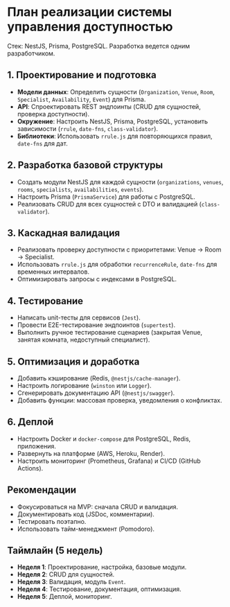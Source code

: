 # План реализации системы управления доступностью

Стек: NestJS, Prisma, PostgreSQL. Разработка ведется одним разработчиком.

## 1. Проектирование и подготовка
- **Модели данных**: Определить сущности (`Organization`, `Venue`, `Room`, `Specialist`, `Availability`, `Event`) для Prisma.
- **API**: Спроектировать REST эндпоинты (CRUD для сущностей, проверка доступности).
- **Окружение**: Настроить NestJS, Prisma, PostgreSQL, установить зависимости (`rrule`, `date-fns`, `class-validator`).
- **Библиотеки**: Использовать `rrule.js` для повторяющихся правил, `date-fns` для дат.

## 2. Разработка базовой структуры
- Создать модули NestJS для каждой сущности (`organizations`, `venues`, `rooms`, `specialists`, `availabilities`, `events`).
- Настроить Prisma (`PrismaService`) для работы с PostgreSQL.
- Реализовать CRUD для всех сущностей с DTO и валидацией (`class-validator`).

## 3. Каскадная валидация
- Реализовать проверку доступности с приоритетами: Venue → Room → Specialist.
- Использовать `rrule.js` для обработки `recurrenceRule`, `date-fns` для временных интервалов.
- Оптимизировать запросы с индексами в PostgreSQL.

## 4. Тестирование
- Написать unit-тесты для сервисов (`Jest`).
- Провести E2E-тестирование эндпоинтов (`supertest`).
- Выполнить ручное тестирование сценариев (закрытая Venue, занятая комната, недоступный специалист).

## 5. Оптимизация и доработка
- Добавить кэширование (Redis, `@nestjs/cache-manager`).
- Настроить логирование (`winston` или `Logger`).
- Сгенерировать документацию API (`@nestjs/swagger`).
- Добавить функции: массовая проверка, уведомления о конфликтах.

## 6. Деплой
- Настроить Docker и `docker-compose` для PostgreSQL, Redis, приложения.
- Развернуть на платформе (AWS, Heroku, Render).
- Настроить мониторинг (Prometheus, Grafana) и CI/CD (GitHub Actions).

## Рекомендации
- Фокусироваться на MVP: сначала CRUD и валидация.
- Документировать код (JSDoc, комментарии).
- Тестировать поэтапно.
- Использовать тайм-менеджмент (Pomodoro).

## Таймлайн (5 недель)
- **Неделя 1**: Проектирование, настройка, базовые модули.
- **Неделя 2**: CRUD для сущностей.
- **Неделя 3**: Валидация, модуль `Event`.
- **Неделя 4**: Тестирование, документация, оптимизация.
- **Неделя 5**: Деплой, мониторинг.